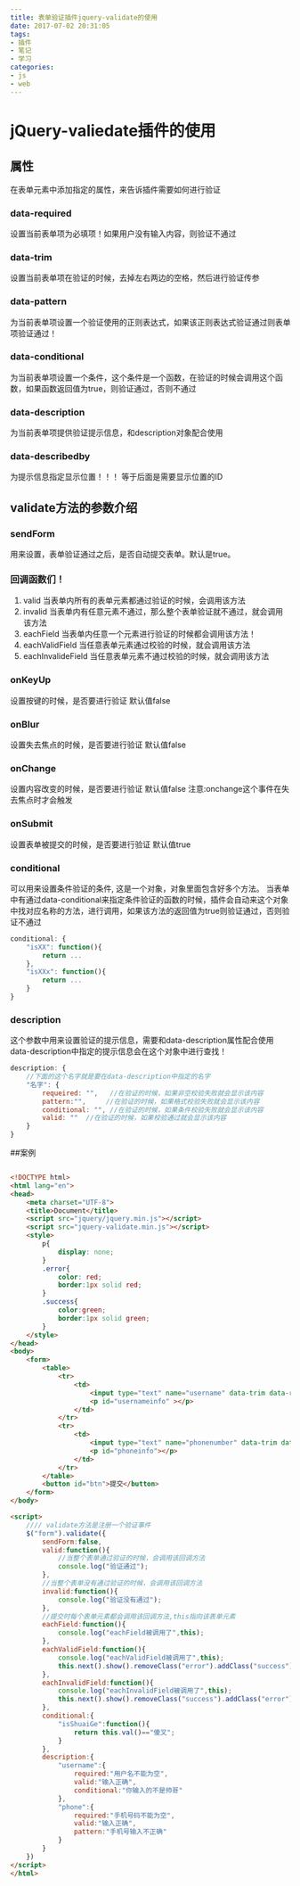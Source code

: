 ```yaml
---
title: 表单验证插件jquery-validate的使用
date: 2017-07-02 20:31:05
tags:
- 插件
- 笔记
- 学习
categories:
- js
- web
---
```





# jQuery-valiedate插件的使用

## 属性
在表单元素中添加指定的属性，来告诉插件需要如何进行验证

### data-required
设置当前表单项为必填项！如果用户没有输入内容，则验证不通过

### data-trim
设置当前表单项在验证的时候，去掉左右两边的空格，然后进行验证传参

### data-pattern
为当前表单项设置一个验证使用的正则表达式，如果该正则表达式验证通过则表单项验证通过！

### data-conditional
为当前表单项设置一个条件，这个条件是一个函数，在验证的时候会调用这个函数，如果函数返回值为true，则验证通过，否则不通过

### data-description
为当前表单项提供验证提示信息，和description对象配合使用

### data-describedby
为提示信息指定显示位置！！！ 等于后面是需要显示位置的ID

## validate方法的参数介绍

### sendForm
用来设置，表单验证通过之后，是否自动提交表单。默认是true。


### 回调函数们！
1. valid  当表单内所有的表单元素都通过验证的时候，会调用该方法
2. invalid 当表单内有任意元素不通过，那么整个表单验证就不通过，就会调用该方法
3. eachField 当表单内任意一个元素进行验证的时候都会调用该方法！
4. eachValidField 当任意表单元素通过校验的时候，就会调用该方法
5. eachInvalideField 当任意表单元素不通过校验的时候，就会调用该方法

### onKeyUp
设置按键的时候，是否要进行验证   默认值false

### onBlur
设置失去焦点的时候，是否要进行验证   默认值false

### onChange 
设置内容改变的时候，是否要进行验证   默认值false   注意:onchange这个事件在失去焦点时才会触发

### onSubmit
设置表单被提交的时候，是否要进行验证   默认值true

### conditional 
可以用来设置条件验证的条件,  这是一个对象，对象里面包含好多个方法。
当表单中有通过data-conditional来指定条件验证的函数的时候，插件会自动来这个对象中找对应名称的方法，进行调用，如果该方法的返回值为true则验证通过，否则验证不通过
```javascript
conditional: {
	"isXX": function(){
		return ...
	},
	"isXXx": function(){
		return ...
	}
}
```
### description
这个参数中用来设置验证的提示信息，需要和data-description属性配合使用
data-description中指定的提示信息会在这个对象中进行查找！
```javascript
description: {
	//下面的这个名字就是要在data-description中指定的名字
	"名字": {
		requeired: "",   //在验证的时候，如果非空校验失败就会显示该内容
		pattern:"",		//在验证的时候，如果格式校验失败就会显示该内容
		conditional: "", //在验证的时候，如果条件校验失败就会显示该内容
		valid: ""  //在验证的时候，如果校验通过就会显示该内容
	}
}
```

##案例
```html

<!DOCTYPE html>
<html lang="en">
<head>
	<meta charset="UTF-8">
	<title>Document</title>
	<script src="jquery/jquery.min.js"></script>
	<script src="jquery-validate.min.js"></script>
	<style>
		p{
			display: none;
		}
		.error{
			color: red;
			border:1px solid red;
		}
		.success{
			color:green;
			border:1px solid green;
		}
	</style>
</head>
<body>
	<form> 
		<table>
			<tr>
				<td>
					<input type="text" name="username" data-trim data-required data-describedby="usernameinfo" data-description="username" data-conditional="isShuaiGe">
					<p id="usernameinfo" ></p>
				</td>
			</tr>
			<tr>
				<td>
					<input type="text" name="phonenumber" data-trim data-required data-describedby="phoneinfo" data-description="phone" data-pattern="\d{11}">
					<p id="phoneinfo"></p>
				</td>
			</tr>
		</table>
		<button id="btn">提交</button>
	</form>
</body>

<script>
	//// validate方法是注册一个验证事件
	$("form").validate({
		sendForm:false,
		valid:function(){
			//当整个表单通过验证的时候，会调用该回调方法
			console.log("验证通过");
		},
		//当整个表单没有通过验证的时候，会调用该回调方法
		invalid:function(){
			console.log("验证没有通过");
		},
		//提交时每个表单元素都会调用该回调方法,this指向该表单元素
		eachField:function(){
			console.log("eachField被调用了",this);
		},
		eachValidField:function(){
			console.log("eachValidField被调用了",this);
			this.next().show().removeClass("error").addClass("success");
		},
		eachInvalidField:function(){
			console.log("eachInvalidField被调用了",this);
			this.next().show().removeClass("success").addClass("error");
		},
		conditional:{
			"isShuaiGe":function(){
				return this.val()=="傻叉";
			}
		},
		description:{
			"username":{
				required:"用户名不能为空",
				valid:"输入正确",
				conditional:"你输入的不是帅哥"
			},
			"phone":{
				required:"手机号码不能为空",
				valid:"输入正确",
				pattern:"手机号输入不正确"
			}
		}
	})
</script>
</html>

```